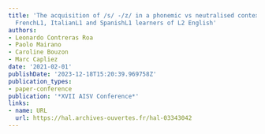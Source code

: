 ```yaml
---
title: 'The acquisition of /s/ -/z/ in a phonemic vs neutralised context: comparing
  FrenchL1, ItalianL1 and SpanishL1 learners of L2 English'
authors:
- Leonardo Contreras Roa
- Paolo Mairano
- Caroline Bouzon
- Marc Capliez
date: '2021-02-01'
publishDate: '2023-12-18T15:20:39.969758Z'
publication_types:
- paper-conference
publication: '*XVII AISV Conference*'
links:
- name: URL
  url: https://hal.archives-ouvertes.fr/hal-03343042
---
```

